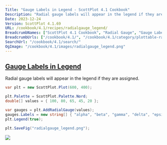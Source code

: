 ```yaml
---
Title: "Gauge Labels in Legend - ScottPlot 4.1 Cookbook"
Description: "Radial gauge labels will appear in the legend if they are assigned. "
Date: 2023-12-24
Version: ScottPlot 4.1.69
URL: /cookbook/4.1/recipes/radialgauge_legend/
BreadcrumbNames: ["ScottPlot 4.1 Cookbook", "Radial Gauge", "Gauge Labels in Legend"]
BreadcrumbUrls: ["/cookbook/4.1/", "/cookbook/4.1/category/plottable-radialgauge", "/cookbook/4.1/recipes/radialgauge_legend/"]
SearchUrl: "/cookbook/4.1/search/"
OgImage: "/cookbook/4.1/images/radialgauge_legend.png"
---
```


<h2><a id='gauge-labels-in-legend' href='/cookbook/4.1/recipes/radialgauge_legend/'>Gauge Labels in Legend</a></h2>

Radial gauge labels will appear in the legend if they are assigned. 

```cs
var plt = new ScottPlot.Plot(600, 400);

plt.Palette = ScottPlot.Palette.Nord;
double[] values = { 100, 80, 65, 45, 20 };

var gauges = plt.AddRadialGauge(values);
gauges.Labels = new string[] { "alpha", "beta", "gamma", "delta", "epsilon" };
plt.Legend(true);

plt.SaveFig("radialgauge_legend.png");
```

<img src='../../images/radialgauge_legend.png' class='d-block mx-auto my-5' />



